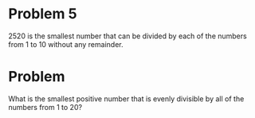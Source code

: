 # Problem 5

2520 is the smallest number that can be divided by each of the numbers from 1 to 10 without any remainder.

# Problem 

What is the smallest positive number that is evenly divisible by all of the numbers from 1 to 20?